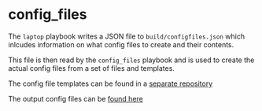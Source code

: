 # config_files

The `laptop` playbook writes a JSON file to `build/configfiles.json` which
inlcudes information on what config files to create and their contents.

This file is then read by the `config_files` playbook and is used to create
the actual config files from a set of files and templates.

The config file templates can be found in a
[separate repository](https://github.com/sffjunkie/configfiles-templates)

The output config files can be [found here](https://github.com/sffjunkie/configfiles)
